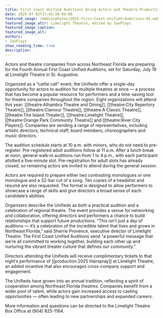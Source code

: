 ```yaml
---
title: First Coast Unified Auditions Bring Actors and Theatre Production Companies Together July 19
date: 2025-07-02T17:45:50-04:00
featured_image: /media/photos/2025-First-Coast-Unified-Auditions-01.webp
featured_image_attr: Limelight Theatre, edited by JaxPlays
featured_image_caption: 
featured_image_alt: 
authors: 
- JaxPlays
show_reading_time: true
description:
---
```

Actors and theatre companies from across Northeast Florida are preparing for the Fourth Annual First Coast Unified Auditions, set for Saturday, July 19 at Limelight Theatre in St. Augustine.<!--more-->

Organized as a “cattle call” event, the Unifieds offer a single-day opportunity for actors to audition for multiple theatres at once — a process that has become a popular resource for performers and a time-saving tool for theatre companies throughout the region. Eight organizations will attend this year: 
[[theatre:Alhambra Theatre and Dining]], [[theatre:City Repertory Theatre]], [[theatre:Clamour Theatre]], [[theatre:A Classic Theatre]], [[theatre:The Island Theater]], [[theatre:Limelight Theatre]], [[theatre:Orange Park Community Theatre]] and [[theatre:River City Players]].
Companies are sending a range of representatives, including artistic directors, technical staff, board members, choreographers and music directors.

The audition schedule starts at 10 a.m. with minors, who do not need to pre-register. Pre-registered adult auditions follow at 11 a.m. After a lunch break at noon, general walk-in auditions run from 1 to 4 p.m., with each participant allotted a five-minute slot. Pre-registration for adult slots has already closed, so remaining actors are invited to attend during the general session.

Actors are required to prepare either two contrasting monologues or one monologue and a 32-bar cut of a song. Ten copies of a headshot and résumé are also requested. The format is designed to allow performers to showcase a range of skills and give directors a broad sense of each candidate’s abilities.

Organizers describe the Unifieds as both a practical audition and a celebration of regional theatre. The event provides a venue for networking and collaboration, offering directors and performers a chance to build relationships that support future productions. “This isn’t just a day of auditions — it’s a celebration of the incredible talent that lives and grows in Northeast Florida,” said Sherrie Provence, executive director of Limelight Theatre. The First Coast Unified Auditions send "a powerful message that we’re all committed to working together, building each other up and nurturing the vibrant theater culture that defines our community.”

Directors attending the Unifieds will receive complimentary tickets to that night’s performance of [[production:2025 Hairspray]] at Limelight Theatre, an added incentive that also encourages cross-company support and engagement.

The Unifieds have grown into an annual tradition, reflecting a spirit of cooperation among Northeast Florida theatres. Companies benefit from a wider pool of talent, while actors gain increased access to casting opportunities — often leading to new partnerships and expanded careers.

More information and questions can be directed to the Limelight Theatre Box Office at (904) 825-1164.